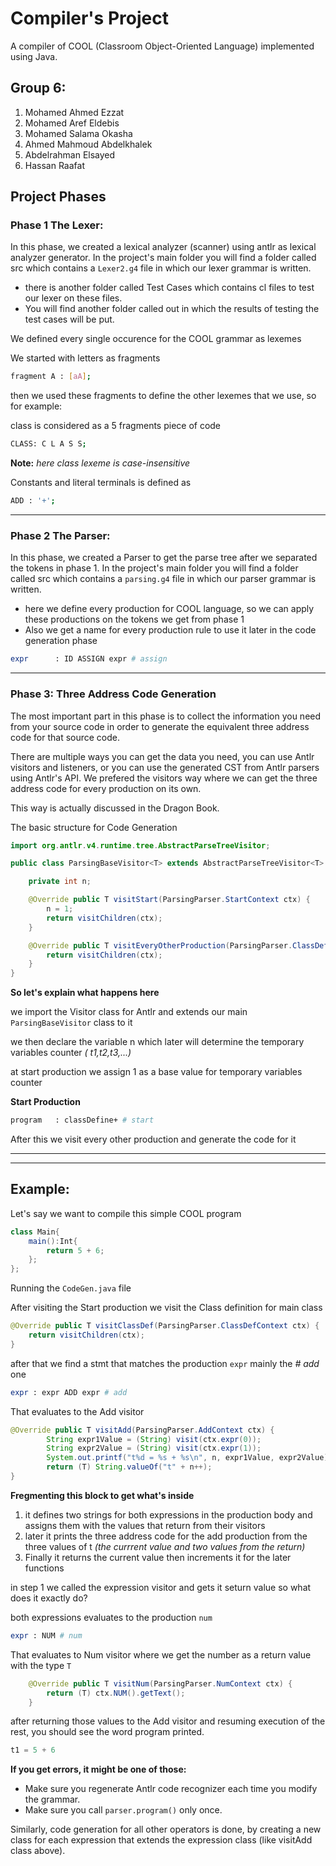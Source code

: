 # Compiler's Project
A compiler of COOL (Classroom Object-Oriented Language) implemented using Java.

## Group 6:
1. Mohamed Ahmed Ezzat
1. Mohamed Aref Eldebis
1. Mohamed Salama Okasha
1. Ahmed Mahmoud Abdelkhalek
1. Abdelrahman Elsayed
1. Hassan Raafat
## Project Phases
### Phase 1 The Lexer:
In this phase, we created a lexical analyzer (scanner) using antlr as lexical analyzer generator.
In the project's main folder you will find a folder called src which contains a `Lexer2.g4` file in which our lexer grammar is written.
- there is another folder called Test Cases which contains cl files to test our lexer on these files.
- You will find another folder called out in which the results of testing the test cases will be put.

We defined every single occurence for the COOL grammar as lexemes

We started with letters as fragments
```bash
fragment A : [aA];
```
 
then we used these fragments to define the other lexemes that we use, so for example:

class is considered as a 5 fragments piece of code 
```bash
CLASS: C L A S S;
```

**Note:** *here class lexeme is case-insensitive*

Constants and literal terminals is defined as 
```bash
ADD : '+';
```

---

### Phase 2 The Parser:
In this phase, we created a Parser to get the parse tree after we separated the tokens in phase 1.
In the project's main folder you will find a folder called src which contains a `parsing.g4` file in which our parser grammar is written.
- here we define every production for COOL language, so we can apply these productions on the tokens we get from phase 1
- Also we get a name for every production rule to use it later in the code generation phase

```bash
expr      : ID ASSIGN expr # assign
```

---

### Phase 3: Three Address Code Generation
The most important part in this phase is to collect the information you need from your source code in order to generate the equivalent three address code for that source code.

There are multiple ways you can get the data you need, you can use Antlr visitors and listeners, or you can use the generated CST from Antlr parsers using Antlr's API. We prefered the visitors way where we can get the three address code for every production on its own.

This way is actually discussed in the Dragon Book.

The basic structure for Code Generation

```java
import org.antlr.v4.runtime.tree.AbstractParseTreeVisitor;

public class ParsingBaseVisitor<T> extends AbstractParseTreeVisitor<T> implements ParsingVisitor<T> {

    private int n;

    @Override public T visitStart(ParsingParser.StartContext ctx) {
        n = 1;
        return visitChildren(ctx);
    }

    @Override public T visitEveryOtherProduction(ParsingParser.ClassDefContext ctx) { 
        return visitChildren(ctx);
    }
}
```

**So let's explain what happens here**

we import the Visitor class for Antlr and extends our main `ParsingBaseVisitor` class to it

we then declare the variable n which later will determine the temporary variables counter *( t1,t2,t3,...)* 

at start production we assign 1 as a base value for temporary variables counter

**Start Production** 
```bash
program   : classDefine+ # start
```

After this we visit every other production and generate the code for it


---
---
## Example:

Let's say we want to compile this simple COOL program
```java
class Main{
    main():Int{
        return 5 + 6;
    };
};
```

Running the `CodeGen.java` file

After visiting the Start production we visit the Class definition for main class
```java
@Override public T visitClassDef(ParsingParser.ClassDefContext ctx) { 
    return visitChildren(ctx);
}
```

after that we find a stmt that matches the production `expr` mainly the *# add* one
```bash
expr : expr ADD expr # add
```

That evaluates to the Add visitor
```java
@Override public T visitAdd(ParsingParser.AddContext ctx) {
        String expr1Value = (String) visit(ctx.expr(0));
        String expr2Value = (String) visit(ctx.expr(1));
        System.out.printf("t%d = %s + %s\n", n, expr1Value, expr2Value);
        return (T) String.valueOf("t" + n++);
}    
```

**Fregmenting this block to get what's inside**

1. it defines two strings for both expressions in the production body and assigns them with the values that return from their visitors
1. later it prints the three address code for the add production from the three values of t *(the currrent value and two values from the return)*
1. Finally it returns the current value then increments it for the later functions

in step 1 we called the expression visitor and gets it seturn value so what does it exactly do?

both expressions evaluates to the production `num`
```bash
expr : NUM # num
```

That evaluates to Num visitor where we get the number as a return value with the type `T`
```java
    @Override public T visitNum(ParsingParser.NumContext ctx) {
        return (T) ctx.NUM().getText();
    }
```

after returning those values to the Add visitor and resuming execution of the rest, you should see the word program printed.
```java
t1 = 5 + 6
```

**If you get errors, it might be one of those:**
- Make sure you regenerate Antlr code recognizer each time you modify the grammar.
- Make sure you call `parser.program()` only once.

Similarly, code generation for all other operators is done, by creating a new class for each expression that extends the expression class (like visitAdd class above).







